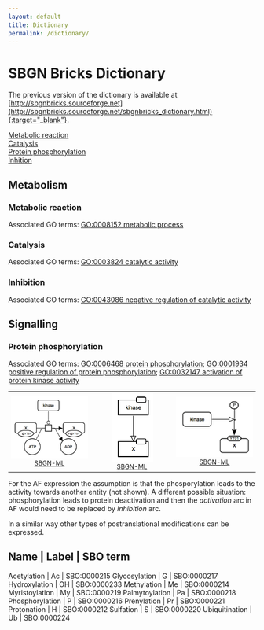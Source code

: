```yaml
---
layout: default
title: Dictionary
permalink: /dictionary/
---
```


# SBGN Bricks Dictionary

The previous version of the dictionary is available at [http://sbgnbricks.sourceforge.net](http://sbgnbricks.sourceforge.net/sbgnbricks_dictionary.html){:target="_blank"}.

[Metabolic reaction](#metabolic-reaction)  
[Catalysis](#catalysis)  
[Protein phosphorylation](#protein-phosphorylation)  
[Inhition](#inhibition)

## Metabolism

### Metabolic reaction 

Associated GO terms: [GO:0008152 metabolic process](http://amigo.geneontology.org/amigo/term/GO:0008152)

### Catalysis 

Associated GO terms: [GO:0003824 catalytic activity](http://amigo.geneontology.org/amigo/term/GO:0003824)

### Inhibition

Associated GO terms: [GO:0043086 negative regulation of catalytic activity](http://amigo.geneontology.org/amigo/term/GO:0043086)

## Signalling

### Protein phosphorylation

Associated GO terms: [GO:0006468 protein phosphorylation](http://amigo.geneontology.org/amigo/term/GO:0006468); [GO:0001934 positive regulation of protein phosphorylation](http://amigo.geneontology.org/amigo/term/GO:0001934); [GO:0032147 activation of protein kinase activity](http://amigo.geneontology.org/amigo/term/GO:0032147)

<table>
    <tr>
    <td style="width:260px; text-align:center; font-size:90%;"><img src="../bricks/proteinphosphorylation/ProteinPhosphorylation-PD01.03-2x2.png" width="205"/><br /><a href="/bricks/proteinphosphorylation/ProteinPhosphorylation-PD01.03-2x2.sbgn">SBGN-ML</a></td>
    <td style="width:260px; text-align:center; font-size:90%;"><img src="../bricks/proteinphosphorylation/ProteinPhosphorylation-AF01.01.png" width="85"/><br /><a href="/bricks/proteinphosphorylation/ProteinPhosphorylation-AF01.01.sbgn">SBGN-ML</a></td>
    <td style="width:260px; text-align:center; font-size:90%;"><img src="../bricks/proteinphosphorylation/ProteinPhosphorylation-ER01.01.png" width="166"/><br /><a href="/bricks/proteinphosphorylation/ProteinPhosphorylation-ER01.01.sbgn">SBGN-ML</a></td>
    </tr>
</table>

For the AF expression the assumption is that the phosporylation leads to the activity towards another entity (not shown). A different possible situation: phosphorylation leads to protein deactivation and then the _activation_ arc in AF would need to be replaced by _inhibition_ arc.

In a similar way other types of postranslational modifications can be expressed.

Name | Label | SBO term
---
Acetylation | Ac | SBO:0000215
Glycosylation | G | SBO:0000217
Hydroxylation | OH | SBO:0000233
Methylation | Me | SBO:0000214
Myristoylation | My | SBO:0000219
Palmytoylation | Pa | SBO:0000218
Phosphorylation | P | SBO:0000216
Prenylation | Pr | SBO:0000221
Protonation | H | SBO:0000212
Sulfation | S | SBO:0000220
Ubiquitination | Ub | SBO:0000224












 

